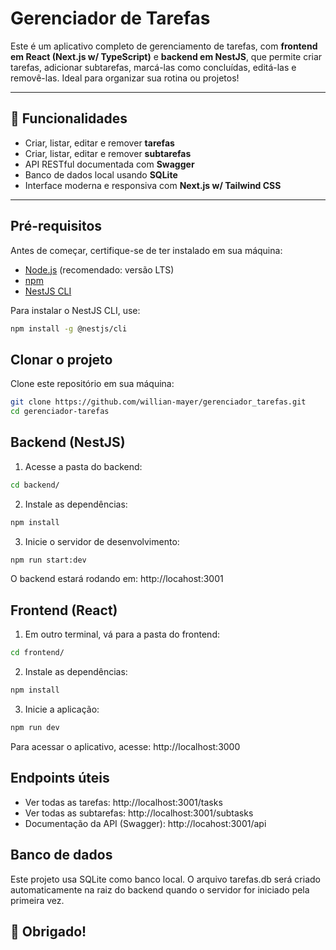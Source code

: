 # Gerenciador de Tarefas

Este é um aplicativo completo de gerenciamento de tarefas, com **frontend em React (Next.js w/ TypeScript)** e **backend em NestJS**, que permite criar tarefas, adicionar subtarefas, marcá-las como concluídas, editá-las e removê-las. Ideal para organizar sua rotina ou projetos!

---

## 🚀 Funcionalidades

- Criar, listar, editar e remover **tarefas**
- Criar, listar, editar e remover **subtarefas**
- API RESTful documentada com **Swagger**
- Banco de dados local usando **SQLite**
- Interface moderna e responsiva com **Next.js w/ Tailwind CSS**

---

## Pré-requisitos

Antes de começar, certifique-se de ter instalado em sua máquina:

- [Node.js](https://nodejs.org/) (recomendado: versão LTS)
- [npm](https://www.npmjs.com/)
- [NestJS CLI](https://docs.nestjs.com/cli/overview)

Para instalar o NestJS CLI, use:

```bash
npm install -g @nestjs/cli
```

## Clonar o projeto

Clone este repositório em sua máquina:

```bash
git clone https://github.com/willian-mayer/gerenciador_tarefas.git
cd gerenciador-tarefas
```

## Backend (NestJS)

1. Acesse a pasta do backend:

```bash
cd backend/
```

2. Instale as dependências:

```bash
npm install
```
3. Inicie o servidor de desenvolvimento:

```bash
npm run start:dev
```

O backend estará rodando em: http://locahost:3001


## Frontend (React)

1. Em outro terminal, vá para a pasta do frontend:

```bash
cd frontend/
```

2. Instale as dependências:

```bash
npm install
```
3. Inicie a aplicação:

```bash
npm run dev
```

Para acessar o aplicativo, acesse: http://localhost:3000


## Endpoints úteis

- Ver todas as tarefas: http://localhost:3001/tasks
- Ver todas as subtarefas: http://localhost:3001/subtasks
- Documentação da API (Swagger): http://locahost:3001/api

## Banco de dados


Este projeto usa SQLite como banco local. O arquivo tarefas.db será criado automaticamente na raiz do backend quando o servidor for iniciado pela primeira vez.

## 🙌 Obrigado!